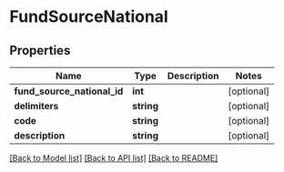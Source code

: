 # FundSourceNational

## Properties
Name | Type | Description | Notes
------------ | ------------- | ------------- | -------------
**fund_source_national_id** | **int** |  | [optional] 
**delimiters** | **string** |  | [optional] 
**code** | **string** |  | [optional] 
**description** | **string** |  | [optional] 

[[Back to Model list]](../../README.md#documentation-for-models) [[Back to API list]](../../README.md#documentation-for-api-endpoints) [[Back to README]](../../README.md)

